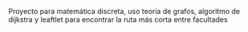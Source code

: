Proyecto para matemática discreta, uso teoria de grafos, algoritmo de dijkstra y leaftlet para encontrar la ruta más corta entre facultades
